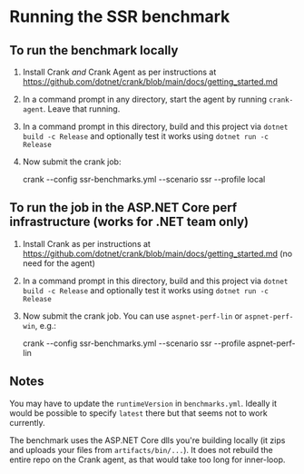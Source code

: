 # Running the SSR benchmark

## To run the benchmark locally

1. Install Crank *and* Crank Agent as per instructions at https://github.com/dotnet/crank/blob/main/docs/getting_started.md
1. In a command prompt in any directory, start the agent by running `crank-agent`. Leave that running.
1. In a command prompt in this directory, build and this project via `dotnet build -c Release` and optionally test it works using `dotnet run -c Release`
1. Now submit the crank job:

    crank --config ssr-benchmarks.yml --scenario ssr --profile local

## To run the job in the ASP.NET Core perf infrastructure (works for .NET team only)

1. Install Crank as per instructions at https://github.com/dotnet/crank/blob/main/docs/getting_started.md (no need for the agent)
1. In a command prompt in this directory, build and this project via `dotnet build -c Release` and optionally test it works using `dotnet run -c Release`
1. Now submit the crank job. You can use `aspnet-perf-lin` or `aspnet-perf-win`, e.g.:

    crank --config ssr-benchmarks.yml --scenario ssr --profile aspnet-perf-lin

## Notes

You may have to update the `runtimeVersion` in `benchmarks.yml`. Ideally it would be possible to specify `latest` there but that seems not to work currently.

The benchmark uses the ASP.NET Core dlls you're building locally (it zips and uploads your files from `artifacts/bin/...`). It does not rebuild the entire repo on the Crank agent, as that would take too long for inner-loop.
